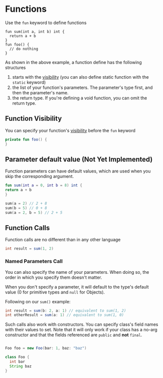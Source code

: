 # Functions

Use the `fun` keyword to define functions

```marcel
fun sum(int a, int b) int {
  return a + b
}
fun foo() {
  // do nothing
}
```

As shown in the above example, a function define has the following structures
1. starts with the [visibility](./visibility.md)  (you can also define static function with the `static` keyword)
2. the list of your function's parameters. The parameter's type first, and then the parameter's name.
3. the return type. If you're defining a void function, you can omit the return type.



## Function Visibility

You can specify your function's [visibility](./visibility.md) before the `fun` keyword

```kotlin
private fun foo() {
}
```

## Parameter default value (Not Yet Implemented)
Function parameters can have default values, which are used when you skip the corresponding argument.

```kotlin
fun sum(int a = 0, int b = 8) int {
return a + b
}

sum(a = 2) // 2 + 8
sum(b = 5) // 0 + 8
sum(a = 2, b = 5) // 2 + 5
```


## Function Calls
Function calls are no different than  in any other language

```groovy
int result = sum(1, 2)
```

### Named Parameters Call
You can also specify the name of your parameters. When doing so, the order in which
you specify them doesn't matter.

When you don't specify a parameter, it will default to the type's default value
(0 for primitive types and `null` for Objects).

Following on our `sum()` example:
```groovy
int result = sum(b: 2, a: 1) // equivalent to sum(1, 2)
int otherResult = sum(a: 1) // equivalent to sum(1, 0)
```


Such calls also work with constructors. You can specify class's field names with their values to set.
Note that it will only work if your class has a no-arg constructor and that the fields referenced are `public` and **not** `final`.



```groovy

Foo foo = new Foo(bar: 1, baz: "baz")

class Foo {
  int bar
  String baz
}
```
